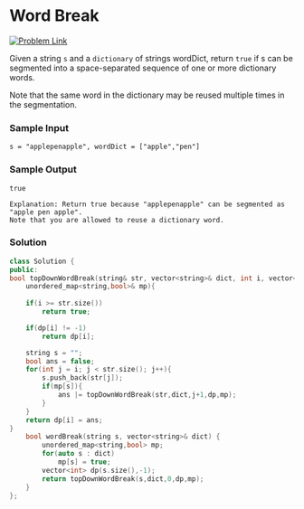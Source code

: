 # Word Break

[![Problem Link](https://img.shields.io/badge/-LeetCode-FFA116?style=for-the-badge&logo=LeetCode&logoColor=black)](https://leetcode.com/problems/word-break/)

Given a string `s` and a `dictionary` of strings wordDict, return `true` if s can be segmented into a space-separated sequence of one or more dictionary words.

Note that the same word in the dictionary may be reused multiple times in the segmentation.

### Sample Input
```
s = "applepenapple", wordDict = ["apple","pen"]
```

### Sample Output
```
true

Explanation: Return true because "applepenapple" can be segmented as "apple pen apple".
Note that you are allowed to reuse a dictionary word.
```

### Solution
```cpp
class Solution {
public:
bool topDownWordBreak(string& str, vector<string>& dict, int i, vector<int>& dp, 
    unordered_map<string,bool>& mp){
    
    if(i >= str.size())
        return true;

    if(dp[i] != -1)
        return dp[i];

    string s = "";
    bool ans = false;
    for(int j = i; j < str.size(); j++){
        s.push_back(str[j]);
        if(mp[s]){
            ans |= topDownWordBreak(str,dict,j+1,dp,mp);
        }
    }
    return dp[i] = ans;
}
    bool wordBreak(string s, vector<string>& dict) {
        unordered_map<string,bool> mp;
        for(auto s : dict)
            mp[s] = true;
        vector<int> dp(s.size(),-1);
        return topDownWordBreak(s,dict,0,dp,mp);
    }
};
```
